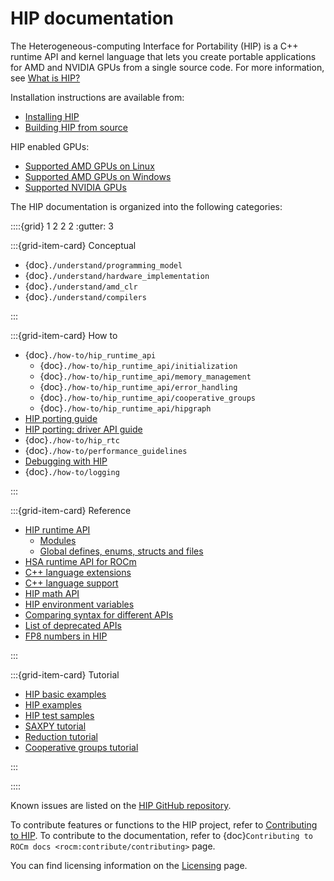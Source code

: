 # HIP documentation

The Heterogeneous-computing Interface for Portability (HIP) is a C++ runtime API and kernel language that lets you create portable applications for AMD and NVIDIA GPUs from a single source code. For more information, see [What is HIP?](./what_is_hip)

Installation instructions are available from:

* [Installing HIP](./install/install)
* [Building HIP from source](./install/build)

HIP enabled GPUs:  

* [Supported AMD GPUs on Linux](https://rocm.docs.amd.com/projects/install-on-linux/en/latest/reference/system-requirements.html#supported-gpus)
* [Supported AMD GPUs on Windows](https://rocm.docs.amd.com/projects/install-on-windows/en/latest/reference/system-requirements.html#windows-supported-gpus)
* [Supported NVIDIA GPUs](https://developer.nvidia.com/cuda-gpus)

The HIP documentation is organized into the following categories:

::::{grid} 1 2 2 2
:gutter: 3

:::{grid-item-card} Conceptual

* {doc}`./understand/programming_model`
* {doc}`./understand/hardware_implementation`
* {doc}`./understand/amd_clr`
* {doc}`./understand/compilers`

:::

:::{grid-item-card} How to

* {doc}`./how-to/hip_runtime_api`
  * {doc}`./how-to/hip_runtime_api/initialization`
  * {doc}`./how-to/hip_runtime_api/memory_management`
  * {doc}`./how-to/hip_runtime_api/error_handling`  
  * {doc}`./how-to/hip_runtime_api/cooperative_groups`
  * {doc}`./how-to/hip_runtime_api/hipgraph`
* [HIP porting guide](./how-to/hip_porting_guide)
* [HIP porting: driver API guide](./how-to/hip_porting_driver_api)
* {doc}`./how-to/hip_rtc`
* {doc}`./how-to/performance_guidelines`
* [Debugging with HIP](./how-to/debugging)
* {doc}`./how-to/logging`

:::

:::{grid-item-card} Reference

* [HIP runtime API](./reference/hip_runtime_api_reference)
  * [Modules](./reference/hip_runtime_api/modules)
  * [Global defines, enums, structs and files](./reference/hip_runtime_api/global_defines_enums_structs_files)
* [HSA runtime API for ROCm](./reference/virtual_rocr)
* [C++ language extensions](./reference/cpp_language_extensions)
* [C++ language support](./reference/cpp_language_support)
* [HIP math API](./reference/math_api)
* [HIP environment variables](./reference/env_variables)
* [Comparing syntax for different APIs](./reference/terms)
* [List of deprecated APIs](./reference/deprecated_api_list)
* [FP8 numbers in HIP](./reference/fp8_numbers)

:::

:::{grid-item-card} Tutorial

* [HIP basic examples](https://github.com/ROCm/rocm-examples/tree/develop/HIP-Basic)
* [HIP examples](https://github.com/ROCm/HIP-Examples)
* [HIP test samples](https://github.com/ROCm/hip-tests/tree/develop/samples)
* [SAXPY tutorial](./tutorial/saxpy)
* [Reduction tutorial](./tutorial/reduction)
* [Cooperative groups tutorial](./tutorial/cooperative_groups_tutorial)

:::

::::

Known issues are listed on the [HIP GitHub repository](https://github.com/ROCm/HIP/issues).

To contribute features or functions to the HIP project, refer to [Contributing to HIP](https://github.com/ROCm/HIP/blob/develop/CONTRIBUTING.md).
To contribute to the documentation, refer to {doc}`Contributing to ROCm docs <rocm:contribute/contributing>` page.

You can find licensing information on the [Licensing](https://rocm.docs.amd.com/en/latest/about/license.html) page.
